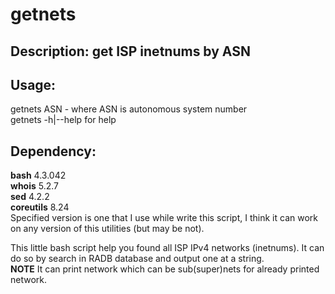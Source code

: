 getnets
=======

Description: get ISP inetnums by ASN
-------------------------------------

Usage:<br />
------------
getnets ASN - where ASN is autonomous system number<br />
getnets -h|--help for help<br />

Dependency:<br />
-----------------
**bash** 4.3.042<br />
**whois** 5.2.7<br />
**sed** 4.2.2<br />
**coreutils** 8.24<br />
Specified version is one that I use while write this script, I think it
can work on any version of this utilities (but may be not).<br/>

This little bash script help you found all ISP IPv4 networks (inetnums).
It can do so by search in RADB database and output one at a string.<br />
**NOTE** It can print network which can be sub(super)nets for already
printed network.
